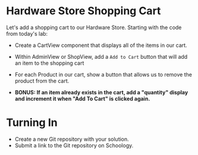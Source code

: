 # Hardware Store Shopping Cart

Let's add a shopping cart to our Hardware Store. Starting with the code from today's lab:

* Create a CartView component that displays all of the items in our cart.
* Within AdminView or ShopView, add a `Add to Cart` button that will add an item to the shopping cart
* For each Product in our cart, show a button that allows us to remove the product from the cart.

* **BONUS: If an item already exists in the cart, add a "quantity" display and increment it when "Add To Cart" is clicked again.**

# Turning In

* Create a new Git repository with your solution.
* Submit a link to the Git repository on Schoology.
